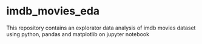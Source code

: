 # imdb_movies_eda
This repository contains an explorator data analysis of imdb movies dataset using python, pandas and matplotlib on jupyter notebook

